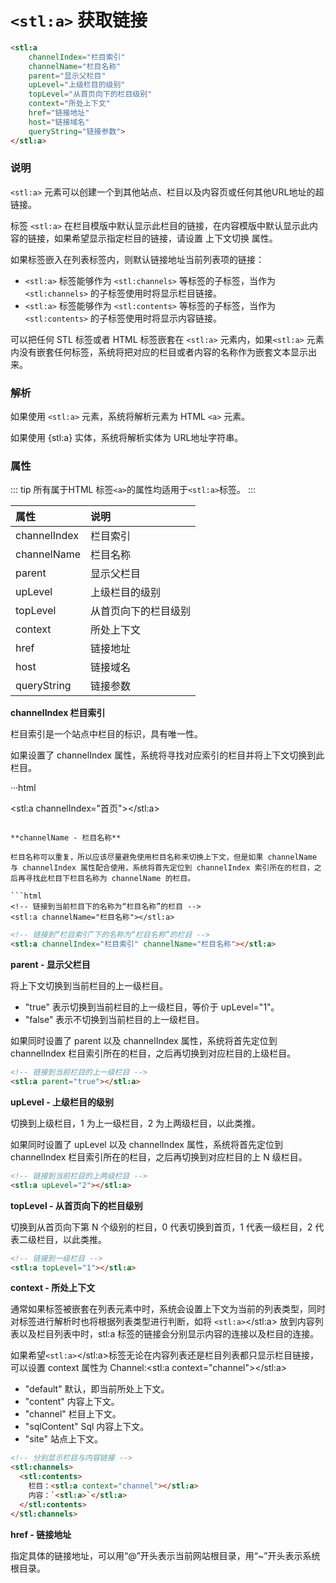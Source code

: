 # `<stl:a>` 获取链接

```html
<stl:a
    channelIndex="栏目索引"
    channelName="栏目名称"
    parent="显示父栏目"
    upLevel="上级栏目的级别"
    topLevel="从首页向下的栏目级别"
    context="所处上下文"
    href="链接地址"
    host="链接域名"
    queryString="链接参数">
</stl:a>
```

### 说明

`<stl:a>` 元素可以创建一个到其他站点、栏目以及内容页或任何其他URL地址的超链接。

标签 `<stl:a>` 在栏目模版中默认显示此栏目的链接，在内容模版中默认显示此内容的链接，如果希望显示指定栏目的链接，请设置 上下文切换 属性。

如果标签嵌入在列表标签内，则默认链接地址当前列表项的链接：

* `<stl:a>` 标签能够作为 `<stl:channels>` 等标签的子标签，当作为 `<stl:channels>` 的子标签使用时将显示栏目链接。
* `<stl:a>` 标签能够作为 `<stl:contents>` 等标签的子标签，当作为 `<stl:contents>` 的子标签使用时将显示内容链接。

可以把任何 STL 标签或者 HTML 标签嵌套在 `<stl:a>` 元素内，如果`<stl:a>` 元素内没有嵌套任何标签，系统将把对应的栏目或者内容的名称作为嵌套文本显示出来。

### 解析

如果使用 `<stl:a>` 元素，系统将解析元素为 HTML `<a>` 元素。

如果使用 {stl:a} 实体，系统将解析实体为 URL地址字符串。

### 属性

::: tip
所有属于HTML 标签`<a>`的属性均适用于`<stl:a>`标签。
:::

| 属性 | 说明 |
|:-----|:-----|
| channelIndex | 	栏目索引 |
| channelName	 | 栏目名称 |
| parent | 	显示父栏目 |
| upLevel | 	上级栏目的级别 |
| topLevel | 	从首页向下的栏目级别 |
| context	 | 所处上下文 |
| href | 	链接地址 |
| host | 	链接域名 |
| queryString | 	链接参数 |

**channelIndex 栏目索引**

栏目索引是一个站点中栏目的标识，具有唯一性。

如果设置了 channelIndex 属性，系统将寻找对应索引的栏目并将上下文切换到此栏目。

···html
<!-- 链接到首页 -->
<stl:a channelIndex="首页"></stl:a>
```

**channelName - 栏目名称**

栏目名称可以重复，所以应该尽量避免使用栏目名称来切换上下文，但是如果 channelName 与 channelIndex 属性配合使用，系统将首先定位到 channelIndex 索引所在的栏目，之后再寻找此栏目下栏目名称为 channelName 的栏目。

```html
<!-- 链接到当前栏目下的名称为“栏目名称”的栏目 -->
<stl:a channelName="栏目名称"></stl:a>
```

```html
<!-- 链接到“栏目索引”下的名称为“栏目名称”的栏目 -->
<stl:a channelIndex="栏目索引" channelName="栏目名称"></stl:a>
```

**parent - 显示父栏目**

将上下文切换到当前栏目的上一级栏目。

* "true" 表示切换到当前栏目的上一级栏目，等价于 upLevel="1"。
* "false" 表示不切换到当前栏目的上一级栏目。

如果同时设置了 parent 以及 channelIndex 属性，系统将首先定位到 channelIndex 栏目索引所在的栏目，之后再切换到对应栏目的上级栏目。

```html
<!-- 链接到当前栏目的上一级栏目 -->
<stl:a parent="true"></stl:a>
```

**upLevel - 上级栏目的级别**

切换到上级栏目，1 为上一级栏目，2 为上两级栏目，以此类推。

如果同时设置了 upLevel 以及 channelIndex 属性，系统将首先定位到 channelIndex 栏目索引所在的栏目，之后再切换到对应栏目的上 N 级栏目。

```html
<!-- 链接到当前栏目的上两级栏目 -->
<stl:a upLevel="2"></stl:a>
```

**topLevel - 从首页向下的栏目级别**

切换到从首页向下第 N 个级别的栏目，0 代表切换到首页，1 代表一级栏目，2 代表二级栏目，以此类推。

```html
<!-- 链接到一级栏目 -->
<stl:a topLevel="1"></stl:a>
```

**context - 所处上下文**

通常如果标签被嵌套在列表元素中时，系统会设置上下文为当前的列表类型，同时对标签进行解析时也将根据列表类型进行判断，如将 `<stl:a>`</stl:a> 放到内容列表以及栏目列表中时，stl:a 标签的链接会分别显示内容的连接以及栏目的连接。

如果希望`<stl:a>`</stl:a>标签无论在内容列表还是栏目列表都只显示栏目链接，可以设置 context 属性为 Channel:<stl:a context="channel"></stl:a>

* "default" 默认，即当前所处上下文。
* "content" 内容上下文。
* "channel" 栏目上下文。
* "sqlContent" Sql 内容上下文。
* "site" 站点上下文。

```html
<!-- 分别显示栏目与内容链接 -->
<stl:channels>
  <stl:contents>
    栏目：<stl:a context="channel"></stl:a>
    内容：`<stl:a>`</stl:a>
  </stl:contents>
</stl:channels>
```

**href - 链接地址**

指定具体的链接地址，可以用“@”开头表示当前网站根目录，用“~”开头表示系统根目录。
